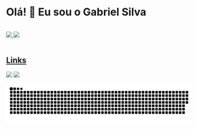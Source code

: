 <div>
 <h1>Olá! 👋 Eu sou o Gabriel Silva</h1>
 </div>

 <div>
 <br>
  <a href="https://github.com/gabrizl">
  <img height="180em" src="https://github-readme-stats.vercel.app/api?username=gabrizl&show_icons=true&theme=dark&include_all_commits=true&count_private=true"/>
  <img height="180em" src="https://github-readme-stats.vercel.app/api/top-langs/?username=gabrizl&layout=compact&langs_count=7&theme=dark"/>
</div>
 
 <br>
 
<div> 
  <h2>Links</h2>
  <a href = "mailto:gsilva.br@hotmail.com"><img src="https://img.shields.io/badge/-Hotmail-%23333?style=for-the-badge&logo=gmail&logoColor=white" target="_blank"></a>
  <a href="https://www.linkedin.com/in/gabriel-alves-103893215/" target="_blank"><img src="https://img.shields.io/badge/-LinkedIn-%230077B5?style=for-the-badge&logo=linkedin&logoColor=white" target="_blank"></a> 
 </div>

  ![Snake animation](https://github.com/lucashgp-dev/lucashgp-dev/blob/output/github-contribution-grid-snake.svg)

